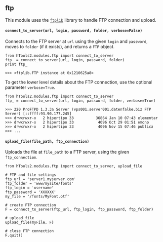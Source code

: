 ## ftp

This module uses the [`ftplib`](http://docs.python.org/library/ftplib.html) library to handle FTP connection and upload.

#### `connect_to_server(url, login, password, folder, verbose=False)`

Connects to the FTP server at `url` using the given `login` and `password`, moves to `folder` (if it exists), and returns a `FTP` object.

    from hTools2.modules.ftp import connect_to_server
    ftp_ = connect_to_server(url, login, password, folder)
    print ftp_

    >>> <ftplib.FTP instance at 0x1210625a8>

To get the lower level details about the FTP connection, use the optional parameter `verbose=True`.

    from hTools2.modules.ftp import connect_to_server
    ftp_ = connect_to_server(url, login, password, folder, verbose=True)

    >>> 220 ProFTPD 1.3.3a Server (vps001.server001.datenfalke.biz FTP Server) [::ffff:93.90.177.245]
    >>> drwxrwxr-x   2 hipertipo 33          36864 Jan 10 07:43 elementar
    >>> drwxrwxr-x   2 hipertipo 33           4096 Oct 29 01:51 emono
    >>> drwxrwxr-x   2 hipertipo 33           4096 Nov 15 07:46 publica
    >>> ...

#### `upload_file(file_path, ftp_connection)`

Uploads the file at `file_path` to a FTP server, using the given `ftp_connection`.

    from hTools2.modules.ftp import connect_to_server, upload_file

    # FTP and file settings
    ftp_url = 'server1.myserver.com'
    ftp_folder = 'www/mysite/fonts'
    ftp_login = 'username'
    ftp_password = 'XXXXXX'
    my_file = '/fonts/MyFont.otf'

    # create FTP connection
    F = connect_to_server(ftp_url, ftp_login, ftp_password, ftp_folder)

    # upload file
    upload_file(myFile, F)

    # close FTP connection
    F.quit()
